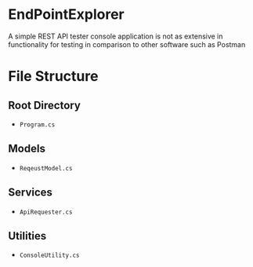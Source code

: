 # EndPointExplorer

A simple REST API tester console application is not as extensive in functionality for testing in comparison to other software such as Postman

# File Structure

## Root Directory
* `Program.cs` 

## Models
* `ReqeustModel.cs`

## Services
* `ApiRequester.cs`

## Utilities
* `ConsoleUtility.cs`
